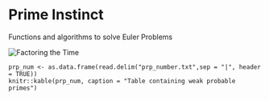
# Prime Instinct

Functions and algorithms to solve Euler Problems

![*Factoring the
Time*](https://imgs.xkcd.com/comics/factoring_the_time.png)

```{r echo=TRUE}
prp_num <- as.data.frame(read.delim("prp_number.txt",sep = "|", header = TRUE))
knitr::kable(prp_num, caption = "Table containing weak probable primes")
```
